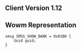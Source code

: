 ## Client Version 1.12

## Wowm Representation
```rust,ignore
smsg SMSG_SHOW_BANK = 0x01B8 {
    Guid guid;    
}

```

